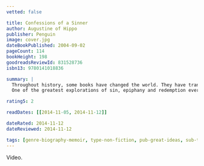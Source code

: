 ```yaml
---
vetted: false

title: Confessions of a Sinner
author: Augustine of Hippo
publisher: Penguin
image: cover.jpg
dateBookPublished: 2004-09-02
pageCount: 114
bookHeight: 198
goodreadsReviewId: 831528736
isbn13: 9780141018836

summary: |
  Throughout history, some books have changed the world. They have transformed the way we see ourselves - and each other. They have inspired debate, dissent, war and revolution. They have enlightened, outraged, provoked and comforted. They have enriched lives - and destroyed them. Now Penguin brings you the works of the great thinkers, pioneers, radicals and visionaries whose ideas shook civilization, and helped make us who we are.
  One of the greatest explorations of sin, epiphany and redemption ever written, the Confessions of Saint Augustine continue to shape our ideas with their passionate declaration of the life-changing power of faith.

rating5: 2

readDates: [[2014-11-05, 2014-11-12]]

dateRated: 2014-11-12
dateReviewed: 2014-11-12

tags: [genre-biography-memoir, type-non-fiction, pub-great-ideas, sub-theology, form-paperback]
---
```


Video.
